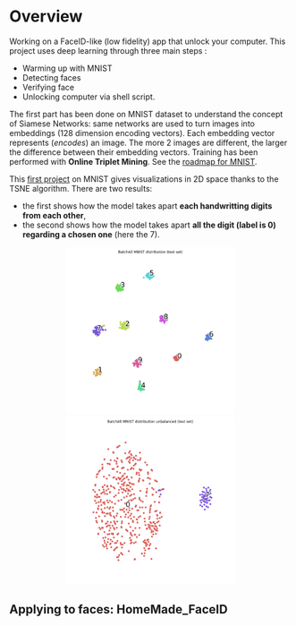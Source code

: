 # Overview
Working on a FaceID-like (low fidelity) app that unlock your computer.
This project uses deep learning through three main steps :
- Warming up with MNIST
- Detecting faces
- Verifying face
- Unlocking computer via shell script.

The first part has been done on MNIST dataset to understand the concept of Siamese Networks: same  networks are used to turn images into embeddings (128 dimension encoding vectors). Each embedding vector represents (*encodes*) an image. The more 2 images are different, the larger the difference between their embedding vectors. Training has been performed with **Online Triplet Mining**. See the [roadmap for MNIST](https://github.com/E-delweiss/HomeMade_FaceID/blob/main/imageVerification_MNIST/roadmap.md).

This [first project](https://github.com/E-delweiss/HomeMade_FaceID/tree/main/imageVerification_MNIST) on MNIST gives visualizations in 2D space thanks to the TSNE algorithm. There are two results: 
* the first shows how the model takes apart **each handwritting digits from each other**, 
* the second shows how the model takes apart **all the digit (label is 0) regarding a chosen one** (here the 7).

<p align="center">
  <img src="imageVerification_MNIST/results/BatchAll MNIST distribution (test set).png?raw=true" alt="balanced_set" width="300"/>
  <img src="imageVerification_MNIST/results/BatchAll MNIST distribution unbalanced (test set).png?raw=true" alt="unbalanced_set" width="300"/>
</p>

## Applying to faces: HomeMade_FaceID
